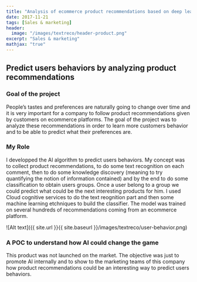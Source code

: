 ```yaml
---
title: "Analysis of ecommerce product recommendations based on deep learning"
date: 2017-11-21
tags: [Sales & marketing]
header:
  image: "/images/textreco/header-product.png"
excerpt: "Sales & marketing"
mathjax: "true"
---
```


## Predict users behaviors by analyzing product recommendations

### Goal of the project
People’s tastes and preferences are naturally going to change over time and it is very important for a company to follow product recommendations given by customers on ecommerce platforms. The goal of the project was to analyze these recommendations in order to learn more customers behavior and to be able to predict what their preferences are.

### My Role
I developped the AI algorithm to predict users behaviors.
My concept was to collect product recommendations, to do some text recognition on each comment, then to do some knowledge discovery (meaning to try quantifying the notion of information contained) and by the end to do some classification to obtain users groups. Once a user belong to a group we could predict what could be the next interesting products for him.
I used Cloud cognitive services to do the text reognition part and then some machine learning etchniques to build the classifier.
The model was trained on several hundreds of recommendations coming from an ecommerce platform. 

![Alt text]({{ site.url }}{{ site.baseurl }}/images/textreco/user-behavior.png)

### A POC to understand how AI could change the game
This product was not launched on the market. 
The objective was just to promote AI internally and to show to the marketing teams of this company how product recommendations could be an interesting way to predict users behaviors.
